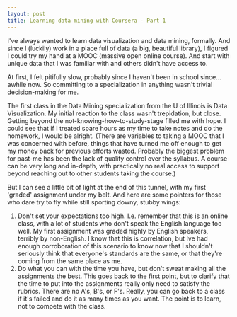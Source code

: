 ```yaml
---
layout: post
title: Learning data mining with Coursera - Part 1
---
```


I've always wanted to learn data visualization and data mining, formally. And since I (luckily) work in a place full of data (a big, beautiful library), I figured I could try my hand at a MOOC (massive open online course). And start with unique data that I was familiar with and others didn't have access to.

At first, I felt pitifully slow, probably since I haven't been in school since... awhile now. So committing to a specialization in anything wasn't trivial decision-making for me.

The first class in the Data Mining specialization from the U of Illinois is Data Visualization. My initial reaction to the class wasn't trepidation, but close. Getting beyond the not-knowing-how-to-study-stage filled me with hope. I could see that if I treated spare hours as my time to take notes and do the homework, I would be alright. (There are variables to taking a MOOC that I was concerned with before, things that have turned me off enough to get my money back for previous efforts wasted. Probably the biggest problem for past-me has been the lack of quality control over the syllabus. A course can be very long and in-depth, with practically no real access to support beyond reaching out to other students taking the course.)

But I can see a little bit of light at the end of this tunnel, with my first 'graded' assignment under my belt. And here are some pointers for those who dare try to fly while still sporting downy, stubby wings:

1. Don't set your expectations too high. I.e. remember that this is an online class, with a lot of students who don't speak the English language too well. My first assignment was graded highly by English speakers, terribly by non-English. I know that this is correlation, but Ive had enough corroboration of this scenario to know now that I shouldn't seriously think that everyone's standards are the same, or that they're coming from the same place as me. 
2. Do what you can with the time you have, but don't sweat making all the assignments the best. This goes back to the first point, but to clarify that the time to put into the assignments really only need to satisfy the rubrics. There are no A's, B's, or F's. Really, you can go back to a class if it's failed and do it as many times as you want. The point is to learn, not to compete with the class.

